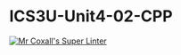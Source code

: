 # ICS3U-Unit4-02-CPP

[![Mr Coxall's Super Linter](https://github.com/joannesanthosh/ICS3U-Unit4-02-CPP/workflows/Mr%20Coxall's%20Super%20Linter/badge.svg)](https://github.com/joannesanthosh/ICS3U-Unit4-02-CPP/actions/)
